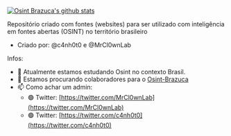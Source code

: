 [![Osint Brazuca's github stats](https://github-readme-stats.vercel.app/api?username=osintbrazuca&show_icons=true&theme=radical)](https://github.com/osintbrazuca/)

Repositório criado com fontes (websites) para ser utilizado com inteligência em fontes abertas (OSINT) no território brasileiro 

- Criado por: @c4nh0t0 e @MrCl0wnLab

Infos:

- 🌱 Atualmente estamos estudando Osint no contexto Brasil.
- 👯 Estamos procurando colaboradores para o [Osint-Brazuca](https://github.com/osintbrazuca/Osint-Brazuca "Osint-Brazuca")
- 📫 Como achar um admin: 
  - 🟢 Twitter: [https://twitter.com/MrCl0wnLab](https://twitter.com/MrCl0wnLab)
  - 🟢 Twitter: [https://twitter.com/c4nh0t0](https://twitter.com/c4nh0t0)
